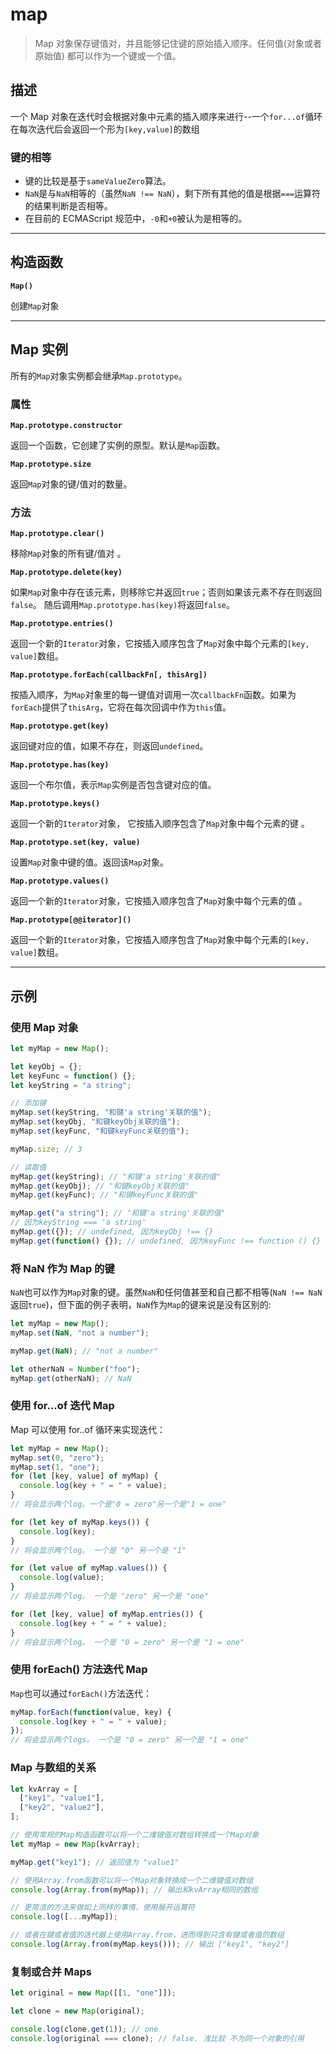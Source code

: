 # map

> Map 对象保存键值对，并且能够记住键的原始插入顺序。任何值(对象或者原始值) 都可以作为一个键或一个值。

## 描述

一个 Map 对象在迭代时会根据对象中元素的插入顺序来进行--一个`for...of`循环在每次迭代后会返回一个形为`[key,value]`的数组

### 键的相等

- 键的比较是基于`sameValueZero`算法。
- `NaN`是与`NaN`相等的（虽然`NaN !== NaN`），剩下所有其他的值是根据`===`运算符的结果判断是否相等。
- 在目前的 ECMAScript 规范中，`-0`和`+0`被认为是相等的。

---

## 构造函数

**`Map()`**

创建`Map`对象

---

## Map 实例

所有的`Map`对象实例都会继承`Map.prototype`。

### 属性

**`Map.prototype.constructor`**

返回一个函数，它创建了实例的原型。默认是`Map`函数。

**`Map.prototype.size`**

返回`Map`对象的键/值对的数量。

### 方法

**`Map.prototype.clear()`**

移除`Map`对象的所有键/值对 。

**`Map.prototype.delete(key)`**

如果`Map`对象中存在该元素，则移除它并返回`true`；否则如果该元素不存在则返回`false`。
随后调用`Map.prototype.has(key)`将返回`false`。

**`Map.prototype.entries()`**

返回一个新的`Iterator`对象，它按插入顺序包含了`Map`对象中每个元素的`[key, value]`数组。

**`Map.prototype.forEach(callbackFn[, thisArg])`**

按插入顺序，为`Map`对象里的每一键值对调用一次`callbackFn`函数。如果为`forEach`提供了`thisArg`，它将在每次回调中作为`this`值。

**`Map.prototype.get(key)`**

返回键对应的值，如果不存在，则返回`undefined`。

**`Map.prototype.has(key)`**

返回一个布尔值，表示`Map`实例是否包含键对应的值。

**`Map.prototype.keys()`**

返回一个新的`Iterator`对象， 它按插入顺序包含了`Map`对象中每个元素的键 。

**`Map.prototype.set(key, value)`**

设置`Map`对象中键的值。返回该`Map`对象。

**`Map.prototype.values()`**

返回一个新的`Iterator`对象，它按插入顺序包含了`Map`对象中每个元素的值 。

**`Map.prototype[@@iterator]()`**

返回一个新的`Iterator`对象，它按插入顺序包含了`Map`对象中每个元素的`[key, value]`数组。

---

## 示例

### 使用 Map 对象

```js
let myMap = new Map();

let keyObj = {};
let keyFunc = function() {};
let keyString = "a string";

// 添加键
myMap.set(keyString, "和键'a string'关联的值");
myMap.set(keyObj, "和键keyObj关联的值");
myMap.set(keyFunc, "和键keyFunc关联的值");

myMap.size; // 3

// 读取值
myMap.get(keyString); // "和键'a string'关联的值"
myMap.get(keyObj); // "和键keyObj关联的值"
myMap.get(keyFunc); // "和键keyFunc关联的值"

myMap.get("a string"); // "和键'a string'关联的值"
// 因为keyString === 'a string'
myMap.get({}); // undefined, 因为keyObj !== {}
myMap.get(function() {}); // undefined, 因为keyFunc !== function () {}
```

### 将 NaN 作为 Map 的键

`NaN`也可以作为`Map`对象的键。虽然`NaN`和任何值甚至和自己都不相等(`NaN !== NaN`返回`true`)，但下面的例子表明，`NaN`作为`Map`的键来说是没有区别的:

```js
let myMap = new Map();
myMap.set(NaN, "not a number");

myMap.get(NaN); // "not a number"

let otherNaN = Number("foo");
myMap.get(otherNaN); // NaN
```

### 使用 for...of 迭代 Map

Map 可以使用 for..of 循环来实现迭代：

```js
let myMap = new Map();
myMap.set(0, "zero");
myMap.set(1, "one");
for (let [key, value] of myMap) {
  console.log(key + " = " + value);
}
// 将会显示两个log。一个是"0 = zero"另一个是"1 = one"

for (let key of myMap.keys()) {
  console.log(key);
}
// 将会显示两个log。 一个是 "0" 另一个是 "1"

for (let value of myMap.values()) {
  console.log(value);
}
// 将会显示两个log。 一个是 "zero" 另一个是 "one"

for (let [key, value] of myMap.entries()) {
  console.log(key + " = " + value);
}
// 将会显示两个log。 一个是 "0 = zero" 另一个是 "1 = one"
```

### 使用 forEach() 方法迭代 Map

`Map`也可以通过`forEach()`方法迭代：

```js
myMap.forEach(function(value, key) {
  console.log(key + " = " + value);
});
// 将会显示两个logs。 一个是 "0 = zero" 另一个是 "1 = one"
```

### Map 与数组的关系

```js
let kvArray = [
  ["key1", "value1"],
  ["key2", "value2"],
];

// 使用常规的Map构造函数可以将一个二维键值对数组转换成一个Map对象
let myMap = new Map(kvArray);

myMap.get("key1"); // 返回值为 "value1"

// 使用Array.from函数可以将一个Map对象转换成一个二维键值对数组
console.log(Array.from(myMap)); // 输出和kvArray相同的数组

// 更简洁的方法来做如上同样的事情，使用展开运算符
console.log([...myMap]);

// 或者在键或者值的迭代器上使用Array.from，进而得到只含有键或者值的数组
console.log(Array.from(myMap.keys())); // 输出 ["key1", "key2"]
```

### 复制或合并 Maps

```js
let original = new Map([[1, "one"]]);

let clone = new Map(original);

console.log(clone.get(1)); // one
console.log(original === clone); // false. 浅比较 不为同一个对象的引用
```
